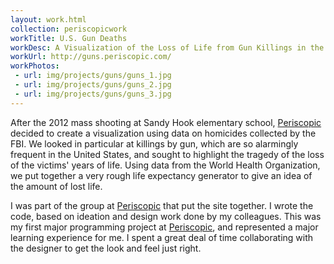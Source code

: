 ```yaml
---
layout: work.html
collection: periscopicwork
workTitle: U.S. Gun Deaths
workDesc: A Visualization of the Loss of Life from Gun Killings in the U.S.
workUrl: http://guns.periscopic.com/
workPhotos:
 - url: img/projects/guns/guns_1.jpg
 - url: img/projects/guns/guns_2.jpg
 - url: img/projects/guns/guns_3.jpg
---
```


After the 2012 mass shooting at Sandy Hook elementary school, <a href="http://www.periscopic.com/" target="_blank">Periscopic</a> decided to create a visualization using data on homicides collected by the FBI. We looked in particular at killings by gun, which are so alarmingly frequent in the United States, and sought to highlight the tragedy of the loss of the victims' years of life. Using data from the World Health Organization, we put together a very rough life expectancy generator to give an idea of the amount of lost life.

I was part of the group at <a href="http://www.periscopic.com/" target="_blank">Periscopic</a> that put the site together. I wrote the code, based on ideation and design work done by my colleagues. This was my first major programming project at <a href="http://www.periscopic.com/" target="_blank">Periscopic</a>, and represented a major learning experience for me. I spent a great deal of time collaborating with the designer to get the look and feel just right.

